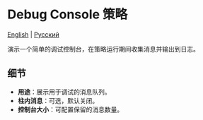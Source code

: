 # Debug Console 策略
[English](README.md) | [Русский](README_ru.md)

演示一个简单的调试控制台，在策略运行期间收集消息并输出到日志。

## 细节

- **用途**：展示用于调试的消息队列。
- **柱内消息**：可选，默认关闭。
- **控制台大小**：可配置保留的消息数量。

